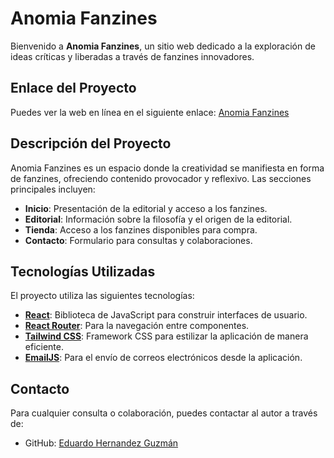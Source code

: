 # Anomia Fanzines

Bienvenido a **Anomia Fanzines**, un sitio web dedicado a la exploración de ideas críticas y liberadas a través de fanzines innovadores.

## Enlace del Proyecto

Puedes ver la web en línea en el siguiente enlace: [Anomia Fanzines](https://tu-enlace-aqui.com)

## Descripción del Proyecto

Anomia Fanzines es un espacio donde la creatividad se manifiesta en forma de fanzines, ofreciendo contenido provocador y reflexivo. Las secciones principales incluyen:

- **Inicio**: Presentación de la editorial y acceso a los fanzines.
- **Editorial**: Información sobre la filosofía y el origen de la editorial.
- **Tienda**: Acceso a los fanzines disponibles para compra.
- **Contacto**: Formulario para consultas y colaboraciones.

## Tecnologías Utilizadas

El proyecto utiliza las siguientes tecnologías:

- **[React](https://reactjs.org/)**: Biblioteca de JavaScript para construir interfaces de usuario.
- **[React Router](https://reactrouter.com/)**: Para la navegación entre componentes.
- **[Tailwind CSS](https://tailwindcss.com/)**: Framework CSS para estilizar la aplicación de manera eficiente.
- **[EmailJS](https://www.emailjs.com/)**: Para el envío de correos electrónicos desde la aplicación.

## Contacto

Para cualquier consulta o colaboración, puedes contactar al autor a través de:

- GitHub: [Eduardo Hernandez Guzmán](https://github.com/EduardoHernandezGuzman)
